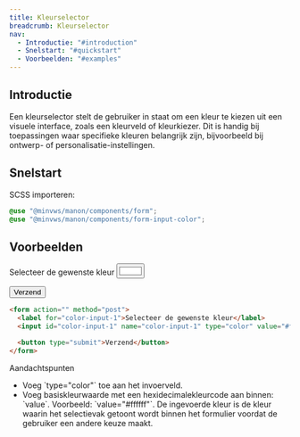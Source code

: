 ```yaml
---
title: Kleurselector
breadcrumb: Kleurselector
nav:
  - Introductie: "#introduction"
  - Snelstart: "#quickstart"
  - Voorbeelden: "#examples"
---
```


<h2 id="introduction">Introductie</h2>

Een kleurselector stelt de gebruiker in staat om een kleur te kiezen uit een visuele interface, zoals een kleurveld of kleurkiezer. Dit is handig bij toepassingen waar specifieke kleuren belangrijk zijn, bijvoorbeeld bij ontwerp- of personalisatie-instellingen.

<h2 id="quickstart">Snelstart</h2>

SCSS importeren:

```scss
@use "@minvws/manon/components/form";
@use "@minvws/manon/components/form-input-color";
```

<h2 id="examples">Voorbeelden</h2>

<form action="" method="post">
  <label for="color-input-1">Selecteer de gewenste kleur</label>
  <input id="color-input-1" name="color-input-1" type="color" value="#ffffff" />

<button type="submit">Verzend</button>

</form>

```html
<form action="" method="post">
  <label for="color-input-1">Selecteer de gewenste kleur</label>
  <input id="color-input-1" name="color-input-1" type="color" value="#ffffff" />

  <button type="submit">Verzend</button>
</form>
```

<div class="explanation" role="group" aria-label="Toelichting">
  <span>Aandachtspunten</span>
  <ul>
    <li>
      Voeg `type="color"` toe aan het invoerveld.
    </li>
    <li>
      Voeg basiskleurwaarde met een hexidecimalekleurcode aan binnen: `value`.
      Voorbeeld: `value="#ffffff"`. De ingevoerde kleur is de kleur waarin het
      selectievak getoont wordt binnen het formulier voordat de gebruiker een
      andere keuze maakt.
    </li>
  </ul>
</div>
